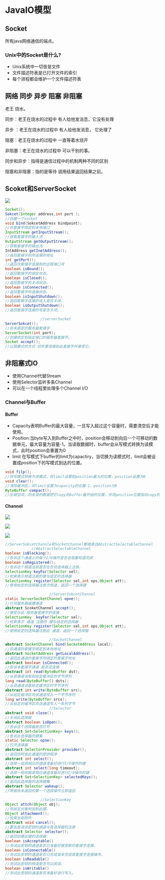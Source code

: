 # JavaIO模型 

## Socket

所有java网络通信的端点。

### Unix中的Socket是什么? 

- Unix系统中一切皆是文件
- 文件描述符表是已打开文件的索引
- 每个进程都会维护一个文件描述符表

## 网络 同步 异步 阻塞 非阻塞

老王 烧水。

同步：老王在烧水的过程中 有人给他发消息，它没有处理 

异步 ：老王在烧水的过程中 有人给他发消息， 它处理了

阻塞：老王在烧水的过程中 一直等着水烧开

非阻塞：老王在烧水的过程中 可以干别的事。

同步和异步：指得是通信过程中的机制两种不同的区别

阻塞和非阻塞：指的是等待 调用结果返回结果之前。

## Scoket和ServerSocket

![](images/Socket%E5%92%8CServerSocket.png)

~~~java
Socket();
Sokcet(Integer address,int port );
//创建一个socket
void bind(SokcetAddress bindpoint);
//将套接字绑定到本地端口
InputStream getInputStream();
//获取套接字的输入流
OutputStream getOutputStream();
//获取套接字的输出流
IntAddress getInetAddress();
//返回套接字的所连接的地址
int getPort();
//返回次套接字连接到的远程端口号
boolean isBound();
//返回套接字的绑定状态。  
boolean isClosed(); 
//返回套接字的关闭状态。  
boolean isConnected(); 
//返回套接字的连接状态。  
boolean isInputShutdown(); 
//返回套接字连接的读入是否关闭。  
boolean isOutputShutdown(); 
//返回套接字连接的写是否关闭。  

				//serverSocket
ServerSokcet();
//创未绑定的服务器套接字
ServerSocket(int port);
//创建绑定到指定端口的服务器套接字。
Socket accept();
//以阻塞式的方式 侦听要连接到此套接字并接受它。  
~~~

## 非阻塞式IO

- 使用Channel代替Stream
- 使用Selector监听多条Channel
- 可以在一个线程里处理多个Channel I/O

### Channel与Buffer

#### Buffer

- Capacity表明Buffer的最大容量，一旦写入超过这个容量时，需要清空后才能使用。
- Position:当byte写入到Buffer之中时，position会移动到向后一个可移动的数据单元，最大容量为容量-1。当读取数据时，buffer会从写模式转换为读模式，此时position会重置为0
- limit 在写模式下buffer的limit为capactiry，当切换为读模式时，limit会被设置成position下的写模式到达的位置。

~~~java
void filp();
//将写模式转换为读模式，将limit设置到position最大的位置，position设置为0
void clear();
//清除缓冲区，将limit设置为capacity的位置-1，position为0
ByteBuffer compact();
//压缩空间，将未读的数据把它copy到buffer最开始的位置，并将position位置指向copy的数据下一一个位置。通常与filp()使用。意思就是：写入了一些数据，filp()读取了一部分数据，但是这时候又想写入数据 这时候调用compact() 会将未读的数据copy到buffer最开始的位置 
~~~

#### Channel

![](images/Channel%E7%B1%BB%E5%9B%BE.png)

![](images/SocketChannel%E7%B1%BB%E5%9B%BE.png)

![](images/ServerSocketChannel%E7%B1%BB%E5%9B%BE.png)

~~~java
//ServerSokcetChannle和SocketChannel都继承自AbstractSelectableChannel
			//AbstractSelectableChannel
boolean isBlocking();
//告诉这个通道上的每个I/O操作是否会阻塞知道完成
boolean isRegistered();
//告诉这个频道当前是否在任何选择器上注册。
SelectionKey keyFor(Selector sel);
//检索表示频道注册的键与给定的选择器
SelectionKey register(Selector sel,int ops,Object att);
//使用给定的选择器注册次频道，返回一个选择键 

					//ServerSokcetChannel
static ServerSocketChannel opne();
//打开服务器插槽通道
abstract ScoketChannel accept();
//接受与此 服务器套接字的连接
SelectionKey  keyFor(Selector sel);
//检索表示 通道 注册的 键与给定的选择器
SelectionKey register(Selector sel,int ops,Object att);
//使用给定的选择器注册此 通道，返回一个选择键

					//SocketChannel
abstract SocketChannel bind(SocketAddress local);
//将通道的套接字绑定到本地地址
abstract SocketAddress getLocalAddress();
//返回此通道的套接字所绑定的套接字地址
abstract boolean isConnected();
//告诉本套接字通道 是否还连接
abstract int read(ByteBuffer dst);
//从该通道读取到给定缓冲区的字节序列
long read(ByteBuffer[] dsts);
//从该通道读取给定缓冲区的字节序列
abstract int write(ByteBuffer src);
//从给定缓冲区向该通道写入一个字节序列
long write(ByteBuffer srcs);
//从给定的缓冲区向该通道写入一系列字节
					//Selector
abstract void close();
//关闭此选择器
abstract boolean isOpen();
//告诉这个选择器是否打开
abstract Set<SelectionKey> keys();
//告诉此选择器的键集
static Selector opne();
//打开选择器
abstract SelectorProvider provider();
//返回创阿金此通道的提供程序
abstract int select();
//选择一组其相应的通道准备好进行I/O操作的键
abstract int select(long timeout);
//选择一组和器其相应通道准备好进行I/O操作的键
abstract Set<SelectionKey> selectedKeys();
//返回此选择器的选择键集
abstract Selector wakeup();
//导致尚未返回的第一个选择操作立即返回

				//SelectionKey
Object attch(Object obj);
//将给定对象附加到此键。
Object attachment();
//检索当前附件
abstract void cancel();
//要去取消该密钥的通道与其选择器的注册
abstract Selector selector();
//返回创建此键的选择器
boolean isAcceptable() 
//测试此密钥的通道是否已准备好接受新的套接字连接。  
boolean isConnectable() 
//测试此密钥的通道是否已完成或未完成其套接字连接操作。  
boolean isReadable() 
//测试此密钥的频道是否可以阅读。  
boolean isWritable() 
//测试此密钥的通道是否准备好进行写入。  
~~~

